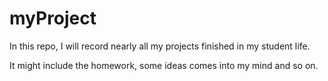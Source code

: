 <!--START_SECTION:waka-->
<!--END_SECTION:waka-->

# myProject

In this repo, I will record nearly all my projects finished in my student life.

It might include the homework, some ideas comes into my mind and so on.
